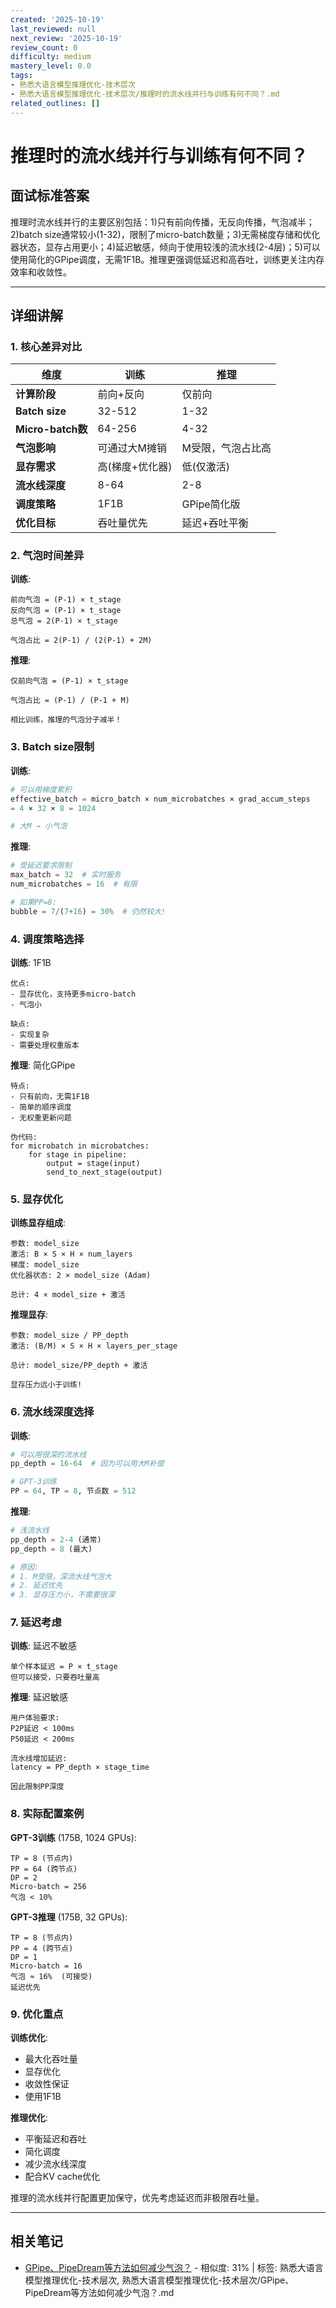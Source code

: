 ```yaml
---
created: '2025-10-19'
last_reviewed: null
next_review: '2025-10-19'
review_count: 0
difficulty: medium
mastery_level: 0.0
tags:
- 熟悉大语言模型推理优化-技术层次
- 熟悉大语言模型推理优化-技术层次/推理时的流水线并行与训练有何不同？.md
related_outlines: []
---
```

# 推理时的流水线并行与训练有何不同？

## 面试标准答案

推理时流水线并行的主要区别包括：1)只有前向传播，无反向传播，气泡减半；2)batch size通常较小(1-32)，限制了micro-batch数量；3)无需梯度存储和优化器状态，显存占用更小；4)延迟敏感，倾向于使用较浅的流水线(2-4层)；5)可以使用简化的GPipe调度，无需1F1B。推理更强调低延迟和高吞吐，训练更关注内存效率和收敛性。

---

## 详细讲解

### 1. 核心差异对比

| 维度              | 训练            | 推理              |
| ----------------- | --------------- | ----------------- |
| **计算阶段**      | 前向+反向       | 仅前向            |
| **Batch size**    | 32-512          | 1-32              |
| **Micro-batch数** | 64-256          | 4-32              |
| **气泡影响**      | 可通过大M摊销   | M受限，气泡占比高 |
| **显存需求**      | 高(梯度+优化器) | 低(仅激活)        |
| **流水线深度**    | 8-64            | 2-8               |
| **调度策略**      | 1F1B            | GPipe简化版       |
| **优化目标**      | 吞吐量优先      | 延迟+吞吐平衡     |

### 2. 气泡时间差异

**训练**:
```
前向气泡 = (P-1) × t_stage
反向气泡 = (P-1) × t_stage
总气泡 = 2(P-1) × t_stage

气泡占比 = 2(P-1) / (2(P-1) + 2M)
```

**推理**:
```
仅前向气泡 = (P-1) × t_stage

气泡占比 = (P-1) / (P-1 + M)

相比训练，推理的气泡分子减半！
```

### 3. Batch size限制

**训练**:
```python
# 可以用梯度累积
effective_batch = micro_batch × num_microbatches × grad_accum_steps
= 4 × 32 × 8 = 1024

# 大M → 小气泡
```

**推理**:
```python
# 受延迟要求限制
max_batch = 32  # 实时服务
num_microbatches = 16  # 有限

# 如果PP=8:
bubble = 7/(7+16) = 30%  # 仍然较大!
```

### 4. 调度策略选择

**训练**: 1F1B
```
优点:
- 显存优化，支持更多micro-batch
- 气泡小

缺点:
- 实现复杂
- 需要处理权重版本
```

**推理**: 简化GPipe  
```
特点:
- 只有前向，无需1F1B
- 简单的顺序调度
- 无权重更新问题

伪代码:
for microbatch in microbatches:
    for stage in pipeline:
        output = stage(input)
        send_to_next_stage(output)
```

### 5. 显存优化

**训练显存组成**:
```
参数: model_size
激活: B × S × H × num_layers
梯度: model_size
优化器状态: 2 × model_size (Adam)

总计: 4 × model_size + 激活
```

**推理显存**:
```
参数: model_size / PP_depth
激活: (B/M) × S × H × layers_per_stage

总计: model_size/PP_depth + 激活

显存压力远小于训练!
```

### 6. 流水线深度选择

**训练**:
```python
# 可以用很深的流水线
pp_depth = 16-64  # 因为可以用大M补偿

# GPT-3训练
PP = 64, TP = 8, 节点数 = 512
```

**推理**:
```python
# 浅流水线
pp_depth = 2-4 (通常)
pp_depth = 8 (最大)

# 原因:
# 1. M受限，深流水线气泡大
# 2. 延迟优先
# 3. 显存压力小，不需要很深
```

### 7. 延迟考虑

**训练**: 延迟不敏感
```
单个样本延迟 = P × t_stage
但可以接受，只要吞吐量高
```

**推理**: 延迟敏感
```
用户体验要求:
P2P延迟 < 100ms
P50延迟 < 200ms

流水线增加延迟:
latency = PP_depth × stage_time

因此限制PP深度
```

### 8. 实际配置案例

**GPT-3训练** (175B, 1024 GPUs):
```
TP = 8 (节点内)
PP = 64 (跨节点)
DP = 2
Micro-batch = 256
气泡 < 10%
```

**GPT-3推理** (175B, 32 GPUs):
```
TP = 8 (节点内)
PP = 4 (跨节点)
DP = 1
Micro-batch = 16
气泡 ≈ 16%  (可接受)
延迟优先
```

### 9. 优化重点

**训练优化**:
- 最大化吞吐量
- 显存优化
- 收敛性保证
- 使用1F1B

**推理优化**:
- 平衡延迟和吞吐
- 简化调度
- 减少流水线深度
- 配合KV cache优化

推理的流水线并行配置更加保守，优先考虑延迟而非极限吞吐量。


---

## 相关笔记
<!-- 自动生成 -->

- [GPipe、PipeDream等方法如何减少气泡？](notes/熟悉大语言模型推理优化-技术层次/GPipe、PipeDream等方法如何减少气泡？.md) - 相似度: 31% | 标签: 熟悉大语言模型推理优化-技术层次, 熟悉大语言模型推理优化-技术层次/GPipe、PipeDream等方法如何减少气泡？.md

